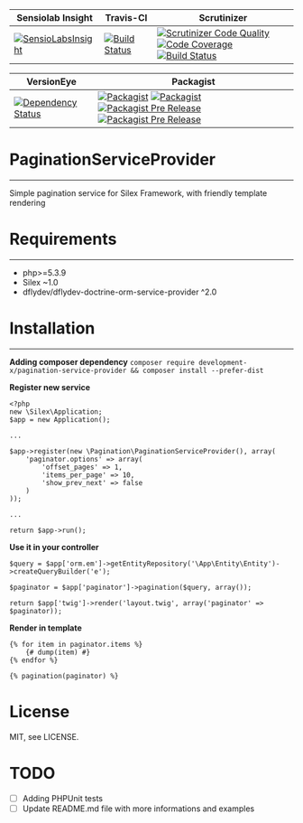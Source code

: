 | Sensiolab Insight | Travis-CI | Scrutinizer |
| --- | --- | --- |
| [![SensioLabsInsight](https://insight.sensiolabs.com/projects/f6e15c47-013b-4c08-a301-683859b94b58/mini.png)](https://insight.sensiolabs.com/projects/f6e15c47-013b-4c08-a301-683859b94b58) | [![Build Status](https://travis-ci.org/development-x/PaginationServiceProvider.svg?branch=master)](https://travis-ci.org/development-x/PaginationServiceProvider) | [![Scrutinizer Code Quality](https://scrutinizer-ci.com/g/development-x/PaginationServiceProvider/badges/quality-score.png?b=master)](https://scrutinizer-ci.com/g/development-x/PaginationServiceProvider/?branch=master) [![Code Coverage](https://scrutinizer-ci.com/g/development-x/PaginationServiceProvider/badges/coverage.png?b=master)](https://scrutinizer-ci.com/g/development-x/PaginationServiceProvider/?branch=master) [![Build Status](https://scrutinizer-ci.com/g/development-x/PaginationServiceProvider/badges/build.png?b=master)](https://scrutinizer-ci.com/g/development-x/PaginationServiceProvider/build-status/master) |

| VersionEye | Packagist |
| --- | --- |
| [![Dependency Status](https://www.versioneye.com/user/projects/5810b8d58a555e001637e67e/badge.svg?style=flat-square)](https://www.versioneye.com/user/projects/5810b8d58a555e001637e67e) | [![Packagist](https://img.shields.io/packagist/dt/development-x/pagination-service-provider.svg)](https://github.com/development-x/pagination-service-provider) [![Packagist](https://img.shields.io/packagist/l/development-x/pagination-service-provider.svg)](https://github.com/development-x/pagination-service-provider) [![Packagist Pre Release](https://img.shields.io/packagist/vpre/development-x/pagination-service-provider.svg)](https://github.com/development-x/pagination-service-provider) [![Packagist Pre Release](https://img.shields.io/hhvm/development-x/pagination-service-provider.svg)](https://github.com/development-x/pagination-service-provider) |

# PaginationServiceProvider
---
 Simple pagination service for Silex Framework, with friendly template rendering
 
 # Requirements
 ---
 - php>=5.3.9
 - Silex ~1.0
 - dflydev/dflydev-doctrine-orm-service-provider ^2.0
  
# Installation
---
**Adding composer dependency**
`composer require development-x/pagination-service-provider && composer install --prefer-dist`

**Register new service**
```
<?php
new \Silex\Application;
$app = new Application();

...

$app->register(new \Pagination\PaginationServiceProvider(), array(
    'paginator.options' => array(
        'offset_pages' => 1,
        'items_per_page' => 10,
        'show_prev_next' => false
    )
));

...

return $app->run();
```

**Use it in your controller**
```
$query = $app['orm.em']->getEntityRepository('\App\Entity\Entity')->createQueryBuilder('e');

$paginator = $app['paginator']->pagination($query, array());

return $app['twig']->render('layout.twig', array('paginator' => $paginator));
```

**Render in template**
```
{% for item in paginator.items %}
    {# dump(item) #}
{% endfor %}

{% pagination(paginator) %}
```

# License
MIT, see LICENSE.

# TODO
- [ ] Adding PHPUnit tests
- [ ] Update README.md file with more informations and examples
